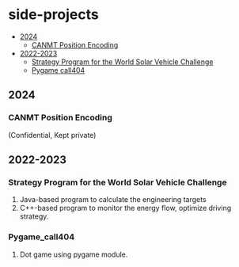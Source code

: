 # side-projects

- [2024](#2024)
  * [CANMT Position Encoding](#canmt-position-encoding)
- [2022-2023](#2022-2023)
  * [Strategy Program for the World Solar Vehicle Challenge](#strategy-program-for-the-world-solar-vehicle-challenge)
  * [Pygame call404](#pygame_call404)

## 2024

### CANMT Position Encoding

(Confidential, Kept private)

## 2022-2023

### Strategy Program for the World Solar Vehicle Challenge

1. Java-based program to calculate the engineering targets
2. C++-based program to monitor the energy flow, optimize driving strategy.

### Pygame_call404

1. Dot game using pygame module.
